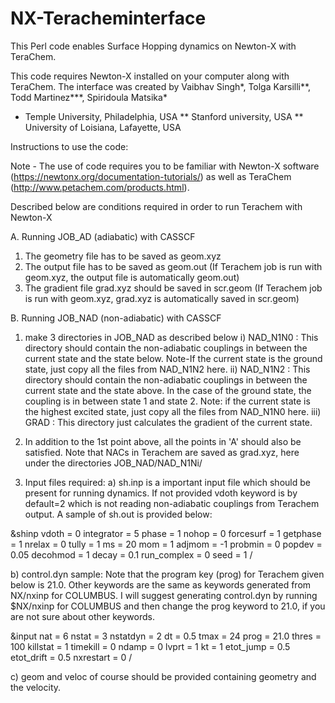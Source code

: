 # NX-Teracheminterface
This Perl code enables Surface Hopping dynamics on Newton-X with TeraChem.

This code requires Newton-X installed on your computer along with TeraChem. The interface was created by Vaibhav Singh*, Tolga Karsilli**, Todd Martinez***, Spiridoula Matsika*
 * Temple University, Philadelphia, USA
 ** Stanford university, USA
 ** University of Loisiana, Lafayette, USA

Instructions to use the code:

Note - The use of code requires you to be familiar with Newton-X software (https://newtonx.org/documentation-tutorials/) as well as TeraChem (http://www.petachem.com/products.html).



Described below are conditions required in order to run Terachem with Newton-X

A. Running JOB_AD (adiabatic) with CASSCF

1) The geometry file has to be saved as geom.xyz
2) The output file has to be saved as geom.out (If Terachem job is run with geom.xyz, the output file is automatically geom.out) 
3) The gradient file grad.xyz should be saved in scr.geom (If Terachem job is run with geom.xyz, grad.xyz is automatically saved in scr.geom) 

B. Running JOB_NAD (non-adiabatic) with CASSCF

1) make 3 directories in JOB_NAD as described below
	i)   NAD_N1N0 : This directory should contain the non-adiabatic couplings in between the current state and the state below. Note-If the current state is the ground state, just copy all the files from NAD_N1N2 here.
	ii)  NAD_N1N2 : This directory should contain the non-adiabatic couplings in between the current state and the state above. In the case of the ground state, the coupling is in between state 1 and state 2. Note: if the current state is the highest excited state, just copy all the files from NAD_N1N0 here. 
	iii) GRAD     : This directory just calculates the gradient of the current state.

2) In addition to the 1st point above, all the points in 'A' should also be satisfied. Note that NACs in Terachem are saved as grad.xyz, here under the directories JOB_NAD/NAD_N1Ni/

3) Input files required:
   a) sh.inp is a important input file which should be present for running dynamics. If not provided vdoth keyword is by default=2 which is not reading non-adiabatic couplings from Terachem output. A sample of sh.out is provided below:

 &shinp
        vdoth        = 0
        integrator   = 5
        phase        = 1
        nohop        = 0
        forcesurf    = 1
        getphase     = 1
        nrelax       = 0
        tully        = 1
        ms           = 20
        mom          = 1
        adjmom       = -1
        probmin      = 0
        popdev       = 0.05
        decohmod     = 1
        decay        = 0.1
        run_complex  = 0
        seed         = 1
/

   b) control.dyn sample: Note that the program key (prog) for Terachem given below is 21.0. Other keywords are the same as keywords generated from NX/nxinp for COLUMBUS. I will suggest generating control.dyn by running $NX/nxinp for COLUMBUS and then change the prog keyword to 21.0, if you are not sure about other keywords. 

 &input
        nat        = 6
        nstat      = 3
        nstatdyn   = 2
        dt         = 0.5
        tmax       = 24
        prog       = 21.0
        thres      = 100
        killstat   = 1
        timekill   = 0
        ndamp      = 0
        lvprt      = 1
        kt         = 1
        etot_jump  = 0.5
        etot_drift = 0.5
        nxrestart  = 0
/

   c) geom and veloc of course should be provided containing geometry and the velocity.


  



